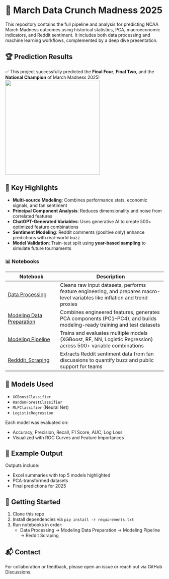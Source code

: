 # 🏀 March Data Crunch Madness 2025

This repository contains the full pipeline and analysis for predicting NCAA March Madness outcomes using historical statistics, PCA, macroeconomic indicators, and Reddit sentiment. It includes both data processing and machine learning workflows, complemented by a deep dive presentation.

## 🏆 Prediction Results

✅ This project successfully predicted the **Final Four**, **Final Two**, and the **National Champion** of March Madness 2025!
<img src="https://github.com/user-attachments/assets/cb025e66-8978-4011-a528-351f6aac95fc" width="300"/>



## 🎯 Key Highlights

- **Multi-source Modeling**: Combines performance stats, economic signals, and fan sentiment
- **Principal Component Analysis**: Reduces dimensionality and noise from correlated features
- **ChatGPT-Generated Variables**: Uses generative AI to create 500+ optimized feature combinations
- **Sentiment Modeling**: Reddit comments (positive only) enhance predictions with real-world buzz
- **Model Validation**: Train-test split using **year-based sampling** to simulate future tournaments

### 📊 Notebooks

| Notebook | Description |
|----------|-------------|
| [Data Processing](./Data%20Processing.ipynb) | Cleans raw input datasets, performs feature engineering, and prepares macro-level variables like inflation and trend proxies |
| [Modeling Data Preparation](./Modeling%20Data%20Preparation.ipynb) | Combines engineered features, generates PCA components (PC1–PC4), and builds modeling-ready training and test datasets |
| [Modeling Pipeline](./Modeling%20Pipeline.ipynb) | Trains and evaluates multiple models (XGBoost, RF, NN, Logistic Regression) across 500+ variable combinations |
| [Redddit_Scraping](./Redddit_Scraping.ipynb) | Extracts Reddit sentiment data from fan discussions to quantify buzz and public support for teams |

## 🧠 Models Used

- `XGBoostClassifier`
- `RandomForestClassifier`
- `MLPClassifier` (Neural Net)
- `LogisticRegression`

Each model was evaluated on:
- Accuracy, Precision, Recall, F1 Score, AUC, Log Loss
- Visualized with ROC Curves and Feature Importances

## 📎 Example Output

Outputs include:
- Excel summaries with top 5 models highlighted
- PCA-transformed datasets
- Final predictions for 2025

## 📌 Getting Started

1. Clone this repo
2. Install dependencies via `pip install -r requirements.txt`
3. Run notebooks in order:
   - Data Processing → Modeling Data Preparation → Modeling Pipeline → Reddit Scraping

## 📬 Contact

For collaboration or feedback, please open an issue or reach out via GitHub Discussions.


